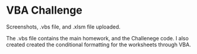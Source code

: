 # VBA Challenge

Screenshots, .vbs file, and .xlsm file uploaded. 

The .vbs file contains the main homework, and the Challenege code. I also created created the conditional formatting for the worksheets through VBA. 